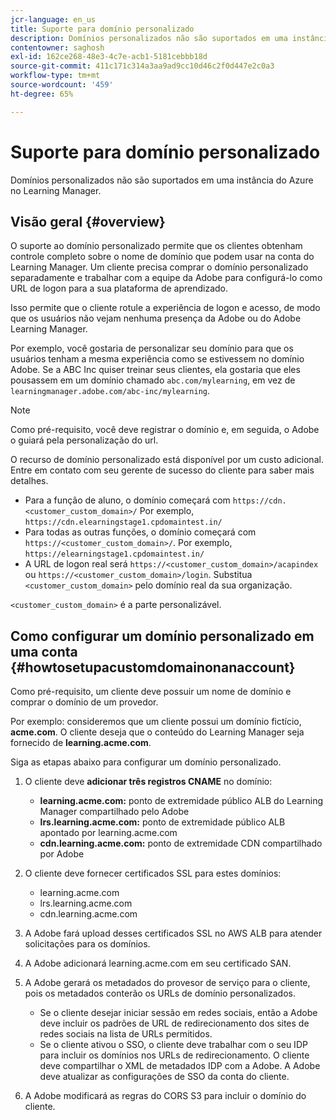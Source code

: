 ```yaml
---
jcr-language: en_us
title: Suporte para domínio personalizado
description: Domínios personalizados não são suportados em uma instância do Azure no Learning Manager.
contentowner: saghosh
exl-id: 162ce268-48e3-4c7e-acb1-5181cebbb18d
source-git-commit: 411c171c314a3aa9ad9cc10d46c2f0d447e2c0a3
workflow-type: tm+mt
source-wordcount: '459'
ht-degree: 65%

---
```


# Suporte para domínio personalizado

Domínios personalizados não são suportados em uma instância do Azure no Learning Manager.

## Visão geral {#overview}

O suporte ao domínio personalizado permite que os clientes obtenham controle completo sobre o nome de domínio que podem usar na conta do Learning Manager. Um cliente precisa comprar o domínio personalizado separadamente e trabalhar com a equipe da Adobe para configurá-lo como URL de logon para a sua plataforma de aprendizado.

Isso permite que o cliente rotule a experiência de logon e acesso, de modo que os usuários não vejam nenhuma presença da Adobe ou do Adobe Learning Manager.

Por exemplo, você gostaria de personalizar seu domínio para que os usuários tenham a mesma experiência como se estivessem no domínio Adobe. Se a ABC Inc quiser treinar seus clientes, ela gostaria que eles pousassem em um domínio chamado `abc.com/mylearning`, em vez de `learningmanager.adobe.com/abc-inc/mylearning`.

>[!NOTE]
>
>Como pré-requisito, você deve registrar o domínio e, em seguida, o Adobe o guiará pela personalização do url.


O recurso de domínio personalizado está disponível por um custo adicional. Entre em contato com seu gerente de sucesso do cliente para saber mais detalhes.

* Para a função de aluno, o domínio começará com `https://cdn.<customer_custom_domain>/` Por exemplo, `https://cdn.elearningstage1.cpdomaintest.in/`
* Para todas as outras funções, o domínio começará com `https://<customer_custom_domain>/`. Por exemplo, `https://elearningstage1.cpdomaintest.in/`
* A URL de logon real será `https://<customer_custom_domain>/acapindex` ou `https://<customer_custom_domain>/login`. Substitua `<customer_custom_domain>` pelo domínio real da sua organização.

`<customer_custom_domain>` é a parte personalizável.

## Como configurar um domínio personalizado em uma conta {#howtosetupacustomdomainonanaccount}

Como pré-requisito, um cliente deve possuir um nome de domínio e comprar o domínio de um provedor.

Por exemplo: consideremos que um cliente possui um domínio fictício, **acme.com**. O cliente deseja que o conteúdo do Learning Manager seja fornecido de **learning.acme.com**.

Siga as etapas abaixo para configurar um domínio personalizado.

1. O cliente deve **adicionar três registros CNAME** no domínio:

   * **learning.acme.com:** ponto de extremidade público ALB do Learning Manager compartilhado pelo Adobe
   * **lrs.learning.acme.com:** ponto de extremidade público ALB apontado por learning.acme.com
   * **cdn.learning.acme.com:** ponto de extremidade CDN compartilhado por Adobe

1. O cliente deve fornecer certificados SSL para estes domínios:

   * learning.acme.com
   * lrs.learning.acme.com
   * cdn.learning.acme.com

1. A Adobe fará upload desses certificados SSL no AWS ALB para atender solicitações para os domínios.
1. A Adobe adicionará learning.acme.com em seu certificado SAN.
1. A Adobe gerará os metadados do provesor de serviço para o cliente, pois os metadados conterão os URLs de domínio personalizados.

   * Se o cliente desejar iniciar sessão em redes sociais, então a Adobe deve incluir os padrões de URL de redirecionamento dos sites de redes sociais na lista de URLs permitidos.
   * Se o cliente ativou o SSO, o cliente deve trabalhar com o seu IDP para incluir os domínios nos URLs de redirecionamento. O cliente deve compartilhar o XML de metadados IDP com a Adobe. A Adobe deve atualizar as configurações de SSO da conta do cliente.

1. A Adobe modificará as regras do CORS S3 para incluir o domínio do cliente.

